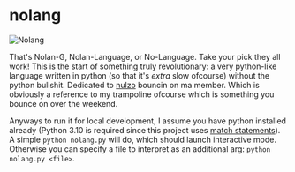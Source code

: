 # nolang

![Nolang](https://ibb.co/3vNCY37)

That's Nolan-G, Nolan-Language, or No-Language. Take your pick they all work! This is the start of something truly revolutionary: a very python-like language written in python (so that it's *extra* slow ofcourse) without the python bullshit. Dedicated to [nulzo](https://github.com/nulzo) bouncin on ma member. Which is obviously a reference to my trampoline ofcourse which is something you bounce on over the weekend.

Anyways to run it for local development, I assume you have python installed already (Python 3.10 is required since this project uses [match statements](https://docs.python.org/3/reference/compound_stmts.html#the-match-statement)). A simple `python nolang.py` will do, which should launch interactive mode. Otherwise you can specify a file to interpret as an additional arg: `python nolang.py <file>`.
